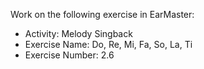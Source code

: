 Work on the following exercise in EarMaster:
- Activity: Melody Singback
- Exercise Name: Do, Re, Mi, Fa, So, La, Ti
- Exercise Number: 2.6
